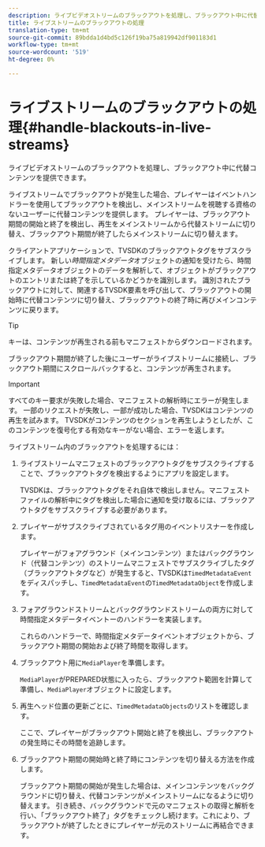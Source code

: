 ```yaml
---
description: ライブビデオストリームのブラックアウトを処理し、ブラックアウト中に代替コンテンツを提供できます。
title: ライブストリームのブラックアウトの処理
translation-type: tm+mt
source-git-commit: 89bdda1d4bd5c126f19ba75a819942df901183d1
workflow-type: tm+mt
source-wordcount: '519'
ht-degree: 0%

---
```



# ライブストリームのブラックアウトの処理{#handle-blackouts-in-live-streams}

ライブビデオストリームのブラックアウトを処理し、ブラックアウト中に代替コンテンツを提供できます。

ライブストリームでブラックアウトが発生した場合、プレイヤーはイベントハンドラーを使用してブラックアウトを検出し、メインストリームを視聴する資格のないユーザーに代替コンテンツを提供します。 プレイヤーは、ブラックアウト期間の開始と終了を検出し、再生をメインストリームから代替ストリームに切り替え、ブラックアウト期間が終了したらメインストリームに切り替えます。

クライアントアプリケーションで、TVSDKのブラックアウトタグをサブスクライブします。 新しい&#x200B;*時間指定メタデータ*&#x200B;オブジェクトの通知を受けたら、時間指定メタデータオブジェクトのデータを解析して、オブジェクトがブラックアウトのエントリまたは終了を示しているかどうかを識別します。 識別されたブラックアウトに対して、関連するTVSDK要素を呼び出して、ブラックアウトの開始時に代替コンテンツに切り替え、ブラックアウトの終了時に再びメインコンテンツに戻ります。

>[!TIP]
>
>キーは、コンテンツが再生される前もマニフェストからダウンロードされます。

ブラックアウト期間が終了した後にユーザーがライブストリームに接続し、ブラックアウト期間にスクロールバックすると、コンテンツが再生されます。

>[!IMPORTANT]
>
>すべてのキー要求が失敗した場合、マニフェストの解析時にエラーが発生します。 一部のリクエストが失敗し、一部が成功した場合、TVSDKはコンテンツの再生を試みます。 TVSDKがコンテンツのセクションを再生しようとしたが、このコンテンツを復号化する有効なキーがない場合、エラーを返します。

ライブストリーム内のブラックアウトを処理するには：

1. ライブストリームマニフェストのブラックアウトタグをサブスクライブすることで、ブラックアウトタグを検出するようにアプリを設定します。

   TVSDKは、ブラックアウトタグをそれ自体で検出しません。マニフェストファイルの解析中にタグを検出した場合に通知を受け取るには、ブラックアウトタグをサブスクライブする必要があります。
1. プレイヤーがサブスクライブされているタグ用のイベントリスナーを作成します。

   プレイヤーがフォアグラウンド（メインコンテンツ）またはバックグラウンド（代替コンテンツ）のストリームマニフェストでサブスクライブしたタグ（ブラックアウトタグなど）が発生すると、TVSDKは`TimedMetadataEvent`をディスパッチし、`TimedMetadataEvent`の`TimedMetadataObject`を作成します。
1. フォアグラウンドストリームとバックグラウンドストリームの両方に対して時間指定メタデータイベントーのハンドラーを実装します。

   これらのハンドラーで、時間指定メタデータイベントオブジェクトから、ブラックアウト期間の開始および終了時間を取得します。
1. ブラックアウト用に`MediaPlayer`を準備します。

   `MediaPlayer`がPREPARED状態に入ったら、ブラックアウト範囲を計算して準備し、`MediaPlayer`オブジェクトに設定します。

1. 再生ヘッド位置の更新ごとに、`TimedMetadataObjects`のリストを確認します。

   ここで、プレイヤーがブラックアウト開始と終了を検出し、ブラックアウトの発生時にその時間を追跡します。

1. ブラックアウト期間の開始時と終了時にコンテンツを切り替える方法を作成します。

   ブラックアウト期間の開始が発生した場合は、メインコンテンツをバックグラウンドに切り替え、代替コンテンツがメインストリームになるように切り替えます。 引き続き、バックグラウンドで元のマニフェストの取得と解析を行い、「ブラックアウト終了」タグをチェックし続けます。これにより、ブラックアウトが終了したときにプレイヤーが元のストリームに再結合できます。

